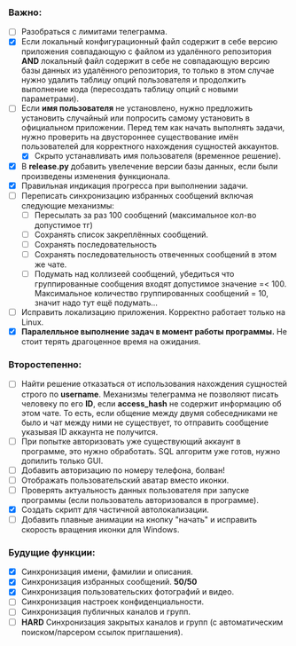 ### Важно:
- [ ] Разобраться с лимитами телеграмма.
- [x] Если локальный конфигурационный файл содержит в себе версию приложения совпадающую с файлом из удалённого репозитория **AND** локальный файл содержит в себе не совпадающую версию базы данных из удалённого репозитория, то только в этом случае нужно удалить таблицу опций пользователя и продолжить выполнение кода (пересоздать таблицу опций с новыми параметрами).   
- [ ] Если **имя пользователя** не установлено, нужно предложить установить случайный или попросить самому установить в официальном приложении. Перед тем как начать выполнять задачи, нужно проверить на двустороннее существование имён пользователей для корректного нахождения сущностей аккаунтов.
    - [x] Скрыто устанавливать имя пользователя (временное решение).
- [x] В **release.py** добавить увелечение версии базы данных, если были произведены изменения функционала.
- [x] Правильная индикация прогресса при выполнении задачи.
- [ ] Переписать синхронизацию избранных сообщений включая следующие механизмы:
    - [ ] Пересылать за раз 100 сообщений (максимальное кол-во допустимое тг)
    - [ ] Сохранять список закреплённых сообщений.
    - [ ] Сохранять последовательность
    - [ ] Сохранять последовательность отвеченных сообщений в этом же чате.
    - [ ] Подумать над коллизеей сообщений, убедиться что группированные сообщения входят допустимое значение =< 100. Максимальное количество группированных сообщений = 10, значит надо тут ещё подумать...
- [ ] Исправить локализацию приложения. Корректно работает только на Linux.
- [x] **Паралелльное выполнение задач в момент работы программы.** Не стоит терять драгоценное время на ожидания.

### Второстепенно:
- [ ] Найти решение отказаться от использования нахождения сущностей строго по **username**. Механизмы телеграмма не позволяют писать человеку по его **ID**, если **access_hash** не содержит информацию об этом чате. То есть, если общение между двумя собеседниками не было и чат между ними не существует, то отправить сообщение указывая ID аккаунта не получится.
- [ ] При попытке авторизовать уже существующий аккаунт в программе, это нужно обработать. SQL алгоритм уже готов, нужно допилить только GUI.
- [ ] Добавить авторизацию по номеру телефона, болван!
- [ ] Отображать пользовательский аватар вместо иконки.
- [ ] Проверять актуальность данных пользователя при запуске программы (если пользователь авторизовался в программе).
- [x] Создать скрипт для частичной автолокализации.
- [ ] Добавить плавные анимации на кнопку "начать" и исправить скорость вращения иконки для Windows.

### Будущие функции:
- [x] Синхронизация имени, фамилии и описания.
- [x] Синхронизация избранных сообщений. **50/50** 
- [x] Синхронизация пользовательских фотографий и видео.
- [ ] Синхронизация настроек конфиденциальности.
- [ ] Синхронизация публичных каналов и групп.
- [ ] **HARD** Синхронизация закрытых каналов и групп (с автоматическим поиском/парсером ссылок приглашения).
